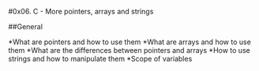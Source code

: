 #0x06. C - More pointers, arrays and strings

##General

*What are pointers and how to use them
*What are arrays and how to use them
*What are the differences between pointers and arrays
*How to use strings and how to manipulate them
*Scope of variables
